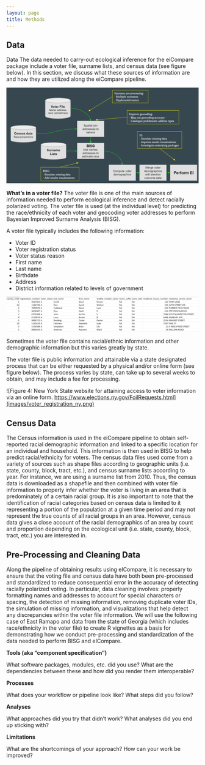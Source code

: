 ```yaml
---
layout: page
title: Methods
---
```


## **Data**
Data 
The data needed to carry-out ecological inference for the eiCompare package include a voter file, surname lists, and census data (see figure below). In this section, we discuss what these sources of information are and how they are utilized along the eiCompare pipeline.

![Figure 2: Ecological Inference pipeline for eICompare package.](images/eiCompare_pipeline.png)

**What’s in a voter file?**
The voter file is one of the main sources of information needed to perform ecological inference and detect racially polarized voting. The voter file is used (at the individual level) for predicting the race/ethnicity of each voter and geocoding voter addresses to perform Bayesian Improved Surname Analysis (BISG). 

A voter file typically includes the following information:

  * Voter ID
  * Voter registration status
  * Voter status reason
  * First name
  * Last name
  * Birthdate
  * Address
  * District information related to levels of government

![Figure 3: An example of a voter file with voter registration numbers/ids, voter status, and other demographic information.](images/voter_file_toy_example.png)


Sometimes the voter file contains racial/ethnic information and other demographic information but this varies greatly by state.

The voter file is public information and attainable via a state designated process that can be either requested by a physical and/or online form (see figure below). The process varies by state, can take up to several weeks to obtain, and may include a fee for processing.

![Figure 4: New York State website for attaining access to voter information via an online form. https://www.elections.ny.gov/FoilRequests.html](images/voter_registration_ny.png)


## Census Data
The Census information is used in the eiCompare pipeline to obtain self-reported racial demographic information and linked to a specific location for an individual and household. This information is then used in BISG to help predict racial/ethnicity for voters. The census data files used come from a variety of sources such as shape files according to geographic units (i.e. state, county, block, tract, etc.), and census surname lists according to year. For instance, we are using a surname list from 2010.  Thus, the census data is downloaded as  a shapefile and then combined with voter file information to properly infer whether the voter is living in an area that is predominately of a certain racial group. It is also important to note that the identification of racial categories based on census data is limited to  it representing a portion of the population at a given time period and may not represent the true counts of all racial groups in an area. However, census data gives a close account of the racial demographics of an area by count and proportion depending on the ecological unit (i.e. state, county, block, tract, etc.) you are interested in. 


## Pre-Processing and Cleaning Data

Along the pipeline of obtaining results using eICompare, it is necessary to ensure that the voting file and census data have both been pre-processed and standardized to reduce consequential error in the accuracy of detecting racially polarized voting. In particular, data cleaning involves: properly formatting names and addresses to account for special characters or spacing, the detection of missing information, removing duplicate voter IDs, the simulation of missing information, and visualizations that help detect any discrepancies within the voter file information. We will use the following case of East Ramapo and data from the state of Georgia (which includes race/ethnicity in the voter file) to create R vignettes as a basis for demonstrating how we conduct pre-processing and standardization of the data needed to perform BISG and eICompare. 


**Tools (aka “component specification”)**

What software packages, modules, etc. did you use? 
What are the dependencies between these and how did you render them interoperable?

**Processes**

What does your workflow or pipeline look like? 
What steps did you follow? 

**Analyses**

What approaches did you try that didn’t work?
What analyses did you end up sticking with?

**Limitations**

What are the shortcomings of your approach?
How can your work be improved?
